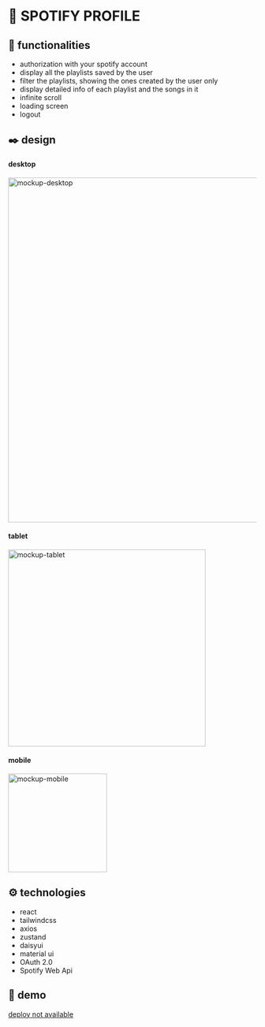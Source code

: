 # 📌 SPOTIFY PROFILE


## 🏹 functionalities
* authorization with your spotify account
* display all the playlists saved by the user
* filter the playlists, showing the ones created by the user only
* display detailed info of each playlist and the songs in it
* infinite scroll
* loading screen
* logout

## ✒️ design
#### desktop
<img width="700px" src='https://res.cloudinary.com/dbgqj70zg/image/upload/v1742678200/701shots_so_pgygci.png' alt='mockup-desktop' />

#### tablet
<img width="400px" src='https://res.cloudinary.com/dbgqj70zg/image/upload/v1742724107/271shots_so_nigcoi.png' alt='mockup-tablet' />

#### mobile
<img width="200px" src='https://res.cloudinary.com/dbgqj70zg/image/upload/v1742724119/183shots_so_dbfc7w.png' alt='mockup-mobile' />

## ⚙ technologies
* react
* tailwindcss
* axios
* zustand
* daisyui
* material ui
* OAuth 2.0
* Spotify Web Api 


## 🚀 demo
[deploy not available]() 
